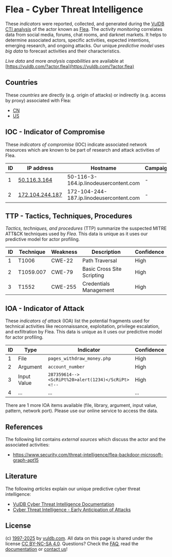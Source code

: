 # Flea - Cyber Threat Intelligence

These _indicators_ were reported, collected, and generated during the [VulDB CTI analysis](https://vuldb.com/?kb.cti) of the actor known as [Flea](https://vuldb.com/?actor.flea). The _activity monitoring_ correlates data from social media, forums, chat rooms, and darknet markets. It helps to determine associated actors, specific activities, expected intentions, emerging research, and ongoing attacks. Our unique _predictive model_ uses _big data_ to forecast activities and their characteristics.

_Live data_ and more _analysis capabilities_ are available at [https://vuldb.com/?actor.flea](https://vuldb.com/?actor.flea)

## Countries

These _countries_ are directly (e.g. origin of attacks) or indirectly (e.g. access by proxy) associated with Flea:

* [CN](https://vuldb.com/?country.cn)
* [US](https://vuldb.com/?country.us)

## IOC - Indicator of Compromise

These _indicators of compromise_ (IOC) indicate associated network resources which are known to be part of research and attack activities of Flea.

ID | IP address | Hostname | Campaign | Confidence
-- | ---------- | -------- | -------- | ----------
1 | [50.116.3.164](https://vuldb.com/?ip.50.116.3.164) | 50-116-3-164.ip.linodeusercontent.com | - | High
2 | [172.104.244.187](https://vuldb.com/?ip.172.104.244.187) | 172-104-244-187.ip.linodeusercontent.com | - | High

## TTP - Tactics, Techniques, Procedures

_Tactics, techniques, and procedures_ (TTP) summarize the suspected MITRE ATT&CK techniques used by _Flea_. This data is unique as it uses our predictive model for actor profiling.

ID | Technique | Weakness | Description | Confidence
-- | --------- | -------- | ----------- | ----------
1 | T1006 | CWE-22 | Path Traversal | High
2 | T1059.007 | CWE-79 | Basic Cross Site Scripting | High
3 | T1552 | CWE-255 | Credentials Management | High

## IOA - Indicator of Attack

These _indicators of attack_ (IOA) list the potential fragments used for technical activities like reconnaissance, exploitation, privilege escalation, and exfiltration by Flea. This data is unique as it uses our predictive model for actor profiling.

ID | Type | Indicator | Confidence
-- | ---- | --------- | ----------
1 | File | `pages_withdraw_money.php` | High
2 | Argument | `account_number` | High
3 | Input Value | `287359614--><ScRiPt%20>alert(1234)</ScRiPt><!--` | High
4 | ... | ... | ...

There are 1 more IOA items available (file, library, argument, input value, pattern, network port). Please use our online service to access the data.

## References

The following list contains _external sources_ which discuss the actor and the associated activities:

* https://www.security.com/threat-intelligence/flea-backdoor-microsoft-graph-apt15

## Literature

The following _articles_ explain our unique predictive cyber threat intelligence:

* [VulDB Cyber Threat Intelligence Documentation](https://vuldb.com/?kb.cti)
* [Cyber Threat Intelligence - Early Anticipation of Attacks](https://www.scip.ch/en/?labs.20201022)

## License

(c) [1997-2025](https://vuldb.com/?kb.changelog) by [vuldb.com](https://vuldb.com/?kb.about). All data on this page is shared under the license [CC BY-NC-SA 4.0](https://creativecommons.org/licenses/by-nc-sa/4.0/). Questions? Check the [FAQ](https://vuldb.com/?kb.faq), read the [documentation](https://vuldb.com/?kb) or [contact us](https://vuldb.com/?contact)!
